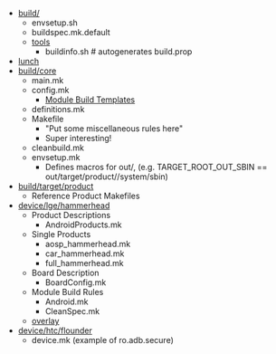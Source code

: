 - [build/](http://androidxref.com/5.1.0_r1/xref/build)
  - envsetup.sh
  - buildspec.mk.default
  - [tools](http://androidxref.com/5.1.0_r1/xref/build/tools/)
    - buildinfo.sh # autogenerates build.prop
- [lunch](http://androidxref.com/5.1.0_r1/xref/build/envsetup.sh#481)
- [build/core](http://androidxref.com/5.1.0_r1/xref/build/core/)
  - main.mk
  - config.mk
    - [Module Build Templates](http://androidxref.com/5.1.0_r1/xref/build/core/config.mk#62)
  - definitions.mk
  - Makefile
    - "Put some miscellaneous rules here"
    - Super interesting!
  - cleanbuild.mk
  - envsetup.mk
    - Defines macros for out/, (e.g. TARGET_ROOT_OUT_SBIN == out/target/product/<product>/system/sbin)
- [build/target/product](http://androidxref.com/5.1.0_r1/xref/build/target/product/)
  - Reference Product Makefiles
- [device/lge/hammerhead](http://androidxref.com/5.1.0_r1/xref/device/lge/hammerhead/)
  - Product Descriptions
    - AndroidProducts.mk
  - Single Products
    - aosp_hammerhead.mk
    - car_hammerhead.mk
    - full_hammerhead.mk
  - Board Description
    - BoardConfig.mk
  - Module Build Rules
    - Android.mk
    - CleanSpec.mk
  - [overlay](http://androidxref.com/5.1.0_r1/xref/device/lge/hammerhead/overlay/)
- [device/htc/flounder](http://androidxref.com/5.1.0_r1/xref/device/htc/flounder/)
  - device.mk (example of ro.adb.secure)
